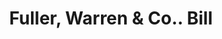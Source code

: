---
doi: 10.7916/D8RV20ZS
date_other: '1800'
date_other_textual: 1800-1899
form: printed ephemera
genre:
- Invoices
name:
- Fuller, Warren & Co.
object_in_context_url: https://biggert.cul.columbia.edu/items/view/ave_biggert_01927
subject_hierarchical_geographic:
- Troy, New York, United States
subject_name:
- Fuller, Warren & Co.
title: Fuller, Warren & Co.. Bill
sort_title: Fuller, Warren & Co.. Bill
call_number: ave_biggert_01927
coordinates:
- 42.73166666666667,-73.69250000000001
pid: ave_biggert_01927
identifiers: ave_biggert_01927
thumbnail: false
permalink: /biggert/ave_biggert_01927/
layout: iiif-image-page
---
